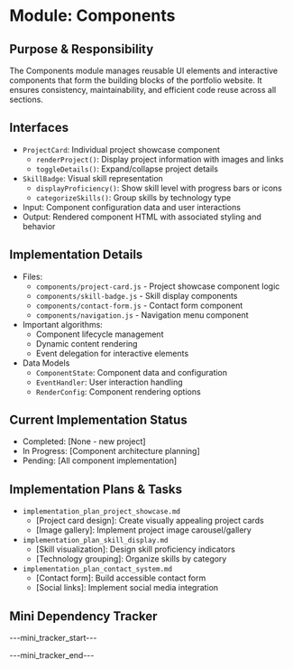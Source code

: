 # Module: Components

## Purpose & Responsibility
The Components module manages reusable UI elements and interactive components that form the building blocks of the portfolio website. It ensures consistency, maintainability, and efficient code reuse across all sections.

## Interfaces
* `ProjectCard`: Individual project showcase component
  * `renderProject()`: Display project information with images and links
  * `toggleDetails()`: Expand/collapse project details
* `SkillBadge`: Visual skill representation
  * `displayProficiency()`: Show skill level with progress bars or icons
  * `categorizeSkills()`: Group skills by technology type
* Input: Component configuration data and user interactions
* Output: Rendered component HTML with associated styling and behavior

## Implementation Details
* Files:
  * `components/project-card.js` - Project showcase component logic
  * `components/skill-badge.js` - Skill display components
  * `components/contact-form.js` - Contact form component
  * `components/navigation.js` - Navigation menu component
* Important algorithms:
  * Component lifecycle management
  * Dynamic content rendering
  * Event delegation for interactive elements
* Data Models
  * `ComponentState`: Component data and configuration
  * `EventHandler`: User interaction handling
  * `RenderConfig`: Component rendering options

## Current Implementation Status
* Completed: [None - new project]
* In Progress: [Component architecture planning]
* Pending: [All component implementation]

## Implementation Plans & Tasks
* `implementation_plan_project_showcase.md`
  * [Project card design]: Create visually appealing project cards
  * [Image gallery]: Implement project image carousel/gallery
* `implementation_plan_skill_display.md`
  * [Skill visualization]: Design skill proficiency indicators
  * [Technology grouping]: Organize skills by category
* `implementation_plan_contact_system.md`
  * [Contact form]: Build accessible contact form
  * [Social links]: Implement social media integration

## Mini Dependency Tracker
---mini_tracker_start---


---mini_tracker_end---